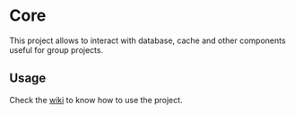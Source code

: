 # Core

This project allows to interact with database, cache and other components useful for group projects.

## Usage

Check the [wiki](https://github.com/Rushyverse/core/wiki) to know how to use the project.